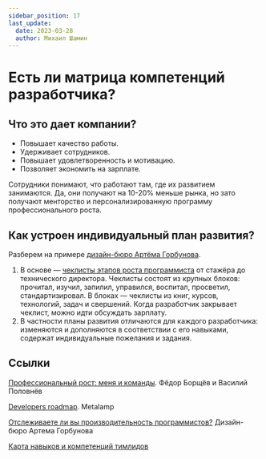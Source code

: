 ```yaml
---
sidebar_position: 17
last_update:
  date: 2023-03-28
  author: Михаил Шамин
---
```


# Есть ли матрица компетенций разработчика?

## Что это дает компании?

- Повышает качество работы.
- Удерживает сотрудников.
- Повышает удовлетворенность и мотивацию.
- Позволяет экономить на зарплате.

Сотрудники понимают, что работают там, где их развитием занимаются. Да, они получают на 10-20% меньше рынка, но зато получают менторство и персонализированную программу профессионального роста.

## Как устроен индивидуальный план развития?

Разберем на примере [дизайн-бюро Артёма Горбунова](https://bureau.ru/).

1. В основе — [чеклисты этапов роста программиста](./attachments/matrix.png) от стажёра до технического директора. Чеклисты состоят из крупных блоков: прочитал, изучил, запилил, управился, воспитал, просветил, стандартизировал. В блоках — чеклисты из книг, курсов, технологий, задач и свершений. Когда разработчик закрывает чеклист, можно идти обсуждать зарплату.
2. В частности планы развития отличаются для каждого разработчика: изменяются и дополняются в соответствии с его навыками, содержат индивидуальные пожелания и задания.

## Ссылки

[Профессиональный рост: меня и команды](https://education.borshev.com/growth). Фёдор Борщёв и Василий Половнёв

[Developers roadmap](https://github.com/fullstack-development/developers-roadmap). Metalamp

[Отслеживаете ли вы производительность программистов?](https://bureau.ru/soviet/20200625/) Дизайн-бюро Артема Горбунова

[Карта навыков и компетенций тимлидов](https://tlroadmap.io)